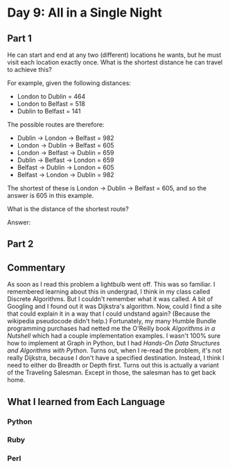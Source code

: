 # Day 9: All in a Single Night

## Part 1

He can start and end at any two (different) locations he wants, but he must visit each location exactly once. What is the shortest distance he can travel to achieve this?

For example, given the following distances:

- London to Dublin = 464
- London to Belfast = 518
- Dublin to Belfast = 141

The possible routes are therefore:

- Dublin -> London -> Belfast = 982
- London -> Dublin -> Belfast = 605
- London -> Belfast -> Dublin = 659
- Dublin -> Belfast -> London = 659
- Belfast -> Dublin -> London = 605
- Belfast -> London -> Dublin = 982

The shortest of these is London -> Dublin -> Belfast = 605, and so the answer is 605 in this example.

What is the distance of the shortest route?

Answer:

## Part 2

## Commentary
As soon as I read this problem a lightbulb went off. This was so familiar. I remembered learning about this in undergrad, I think in my class called Discrete Algorithms. But I couldn't remember what it was called. A bit of Googling and I found out it was 
Dijkstra's algorithm. Now, could I find a site that could explain it in a way that I could undstand again? (Because the wikipedia pseudocode didn't help.) Fortunately, my many Humble Bundle programming purchases had netted me the O'Reilly book _Algorithms in a Nutshell_ which had a couple implementation examples. I wasn't 100% sure how to implement at Graph in Python, but I had _Hands-On Data Structures and Algorithms with Python_. Turns out, when I re-read the problem, it's not really Dijkstra, because I don't have a specified destination. Instead, I think I need to either do Breadth or Depth first. Turns out this is actually a variant of the Traveling Salesman. Except in those, the salesman has to get back home. 


## What I learned from Each Language

### Python

### Ruby

### Perl